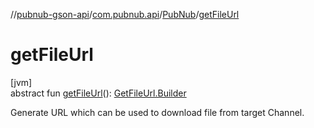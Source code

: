 //[pubnub-gson-api](../../../index.md)/[com.pubnub.api](../index.md)/[PubNub](index.md)/[getFileUrl](get-file-url.md)

# getFileUrl

[jvm]\
abstract fun [getFileUrl](get-file-url.md)(): [GetFileUrl.Builder](../../com.pubnub.api.endpoints.files/-get-file-url/-builder/index.md)

Generate URL which can be used to download file from target Channel.
